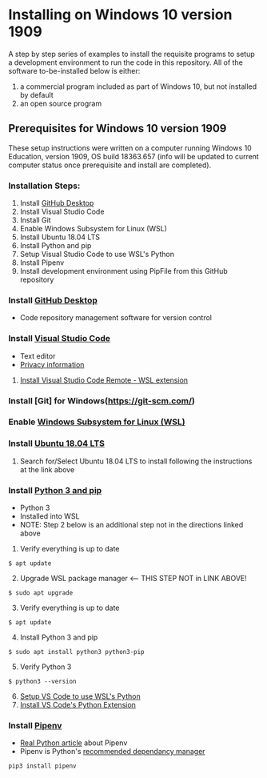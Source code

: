 # Installing on Windows 10 version 1909

A step by step series of examples to install the requisite programs to setup a development environment to run the code in this repository. All of the software to-be-installed below is either:
1. a commercial program included as part of Windows 10, but not installed by default
1. an open source program

## Prerequisites for Windows 10 version 1909
These setup instructions were written on a computer running Windows 10 Education, version 1909, OS build 18363.657 (info will be updated to current computer status once prerequisite and install are completed).

### Installation Steps:
1. Install [GitHub Desktop](https://github.com/jeremydmoore/coding4ch/blob/master/docs/install_win10.md#install-github-desktop)
1. Install Visual Studio Code
1. Install Git
1. Enable Windows Subsystem for Linux (WSL)
1. Install Ubuntu 18.04 LTS
1. Install Python and pip
1. Setup Visual Studio Code to use WSL's Python
1. Install Pipenv
1. Install development environment using PipFile from this GitHub repository


### Install [GitHub Desktop](https://desktop.github.com)
* Code repository management software for version control


### Install [Visual Studio Code](https://code.visualstudio.com/)
* Text editor
* [Privacy information](https://code.visualstudio.com/docs/supporting/faq#_how-to-disable-telemetry-reporting)
1. [Install Visual Studio Code Remote - WSL extension](https://code.visualstudio.com/remote-tutorials/wsl/getting-started)


### Install [Git] for Windows(https://git-scm.com/)


### Enable [Windows Subsystem for Linux (WSL)](https://code.visualstudio.com/remote-tutorials/wsl/enable-wsl)


### Install [Ubuntu 18.04 LTS](https://code.visualstudio.com/remote-tutorials/wsl/install-linux)
1. Search for/Select Ubuntu 18.04 LTS to install following the instructions at the link above


### Install [Python 3 and pip](https://code.visualstudio.com/remote-tutorials/wsl/install-python)
* Python 3
* Installed into WSL
* NOTE: Step 2 below is an additional step not in the directions linked above
1. Verify everything is up to date
```
$ apt update
```
2. Upgrade WSL package manager <-- THIS STEP NOT in LINK ABOVE!
```
$ sudo apt upgrade
```
3. Verify everything is up to date
```
$ apt update
```
4. Install Python 3 and pip
```
$ sudo apt install python3 python3-pip
```
5. Verify Python 3
```
$ python3 --version
```
6. [Setup VS Code to use WSL's Python](https://code.visualstudio.com/remote-tutorials/wsl/run-in-wsl)
7. [Install VS Code's Python Extension](https://code.visualstudio.com/remote-tutorials/wsl/edit-and-debug)

### Install [Pipenv](https://pipenv.kennethreitz.org/en/latest/)
* [Real Python article](https://realpython.com/pipenv-guide/) about Pipenv
* Pipenv is Python's [recommended dependancy manager](https://packaging.python.org/tutorials/managing-dependencies/#managing-dependencies)

```
pip3 install pipenv
```
